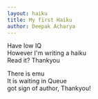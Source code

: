 ```yaml
---
layout: haiku
title: My first Haiku
author: Deepak Acharya
---
```


Have low IQ<br>
However I'm writing a haiku<br>
Read it? Thankyou<br>

There is emu<br>
It is waiting in Queue<br>
got sign of author, Thankyou!<br>
